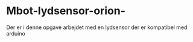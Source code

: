 # Mbot-lydsensor-orion-
Der er i denne opgave arbejdet med en lydsensor der er kompatibel med arduino
